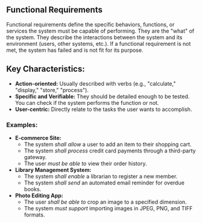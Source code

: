 ## Functional Requirements
Functional requirements define the specific behaviors, functions, or services the system must be capable of performing. They are the "what" of the system. They describe the interactions between the system and its environment (users, other systems, etc.).
If a functional requirement is not met, the system has failed and is not fit for its purpose.
## **Key Characteristics:**
- **Action-oriented:** Usually described with verbs (e.g., "calculate," "display," "store," "process").
- **Specific and Verifiable:** They should be detailed enough to be tested. You can check if the system performs the function or not.
- **User-centric:** Directly relate to the tasks the user wants to accomplish.
### **Examples:**
- **E-commerce Site:**
    - The system _shall allow_ a user to add an item to their shopping cart.
    - The system _shall process_ credit card payments through a third-party gateway.
    - The user _must be able to_ view their order history.
- **Library Management System:**
    - The system _shall enable_ a librarian to register a new member.
    - The system _shall send_ an automated email reminder for overdue books.
- **Photo Editing App:**
    - The user _shall be able to_ crop an image to a specified dimension.
    - The system _must support_ importing images in JPEG, PNG, and TIFF formats.
